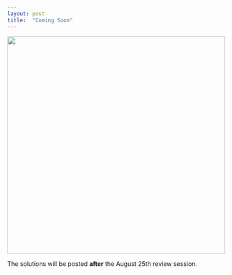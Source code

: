 ```yaml
---
layout: post
title:  "Coming Soon"
---
```


<div class="image">
    <img src="{{ "/img/coming-soon.JPG" | prepend: site.baseurl }}" width="500" height="500">
</div>

The solutions will be posted **after** the August 25th review session.
